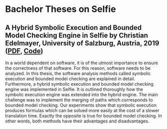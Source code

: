 # Bachelor Theses on Selfie

## A Hybrid Symbolic Execution and Bounded Model Checking Engine in Selfie by Christian Edelmayer, University of Salzburg, Austria, 2019 ([PDF](bachelor_thesis_edelmayer.pdf), [Code](https://github.com/cksystemsteaching/selfie/tree/bachelor_thesis_edelmayer))

In a world dependent on software, it is of the utmost importance to ensure the correctness of that software. For this reason, software needs to be analyzed. In this thesis, the software analysis methods called symbolic execution and bounded model checking are explained in detail. Furthermore, a hybrid symbolic execution and bounded model checking engine was implemented in Selfie. It is outlined thoroughly how the symbolic execution engine was extended into the hybrid engine. The main challenge was to implement the merging of paths which corresponds to bounded model checking. Our experiments show that symbolic execution produces formulas which can be solved more easily at the cost of a slower translation time. Exactly the opposite is true for bounded model checking. In other words, both methods have their advantages and disadvantages.